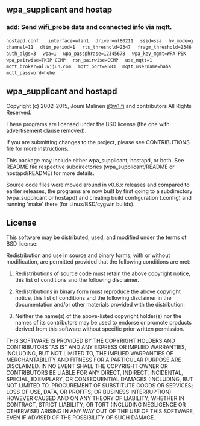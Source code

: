 ## wpa_supplicant and hostap 

### add: Send wifi_probe data and connected info via mqtt.

`hostapd.conf:  `
`interface=wlan1  `
`driver=nl80211  `
`ssid=ssa  `
`hw_mode=g  `
`channel=11  `
`dtim_period=1  `
`rts_threshold=2347  `
`fragm_threshold=2346  `
`auth_algs=3  `
`wpa=1  `
`wpa_passphrase=12345678  `
`wpa_key_mgmt=WPA-PSK  `
`wpa_pairwise=TKIP CCMP  `
`rsn_pairwise=CCMP  `
`use_mqtt=1  `
`mqtt_broker=al.wjjun.com  `
`mqtt_port=9583  `
`mqtt_username=haha  `
`mqtt_password=hehe  `
`

wpa_supplicant and hostapd
--------------------------

Copyright (c) 2002-2015, Jouni Malinen <j@w1.fi> and contributors
All Rights Reserved.

These programs are licensed under the BSD license (the one with
advertisement clause removed).

If you are submitting changes to the project, please see CONTRIBUTIONS
file for more instructions.


This package may include either wpa_supplicant, hostapd, or both. See
README file respective subdirectories (wpa_supplicant/README or
hostapd/README) for more details.

Source code files were moved around in v0.6.x releases and compared to
earlier releases, the programs are now built by first going to a
subdirectory (wpa_supplicant or hostapd) and creating build
configuration (.config) and running 'make' there (for Linux/BSD/cygwin
builds).


License
-------

This software may be distributed, used, and modified under the terms of
BSD license:

Redistribution and use in source and binary forms, with or without
modification, are permitted provided that the following conditions are
met:

1. Redistributions of source code must retain the above copyright
   notice, this list of conditions and the following disclaimer.

2. Redistributions in binary form must reproduce the above copyright
   notice, this list of conditions and the following disclaimer in the
   documentation and/or other materials provided with the distribution.

3. Neither the name(s) of the above-listed copyright holder(s) nor the
   names of its contributors may be used to endorse or promote products
   derived from this software without specific prior written permission.

THIS SOFTWARE IS PROVIDED BY THE COPYRIGHT HOLDERS AND CONTRIBUTORS
"AS IS" AND ANY EXPRESS OR IMPLIED WARRANTIES, INCLUDING, BUT NOT
LIMITED TO, THE IMPLIED WARRANTIES OF MERCHANTABILITY AND FITNESS FOR
A PARTICULAR PURPOSE ARE DISCLAIMED. IN NO EVENT SHALL THE COPYRIGHT
OWNER OR CONTRIBUTORS BE LIABLE FOR ANY DIRECT, INDIRECT, INCIDENTAL,
SPECIAL, EXEMPLARY, OR CONSEQUENTIAL DAMAGES (INCLUDING, BUT NOT
LIMITED TO, PROCUREMENT OF SUBSTITUTE GOODS OR SERVICES; LOSS OF USE,
DATA, OR PROFITS; OR BUSINESS INTERRUPTION) HOWEVER CAUSED AND ON ANY
THEORY OF LIABILITY, WHETHER IN CONTRACT, STRICT LIABILITY, OR TORT
(INCLUDING NEGLIGENCE OR OTHERWISE) ARISING IN ANY WAY OUT OF THE USE
OF THIS SOFTWARE, EVEN IF ADVISED OF THE POSSIBILITY OF SUCH DAMAGE.
